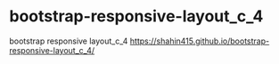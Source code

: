 # bootstrap-responsive-layout_c_4
bootstrap responsive layout_c_4
https://shahin415.github.io/bootstrap-responsive-layout_c_4/
